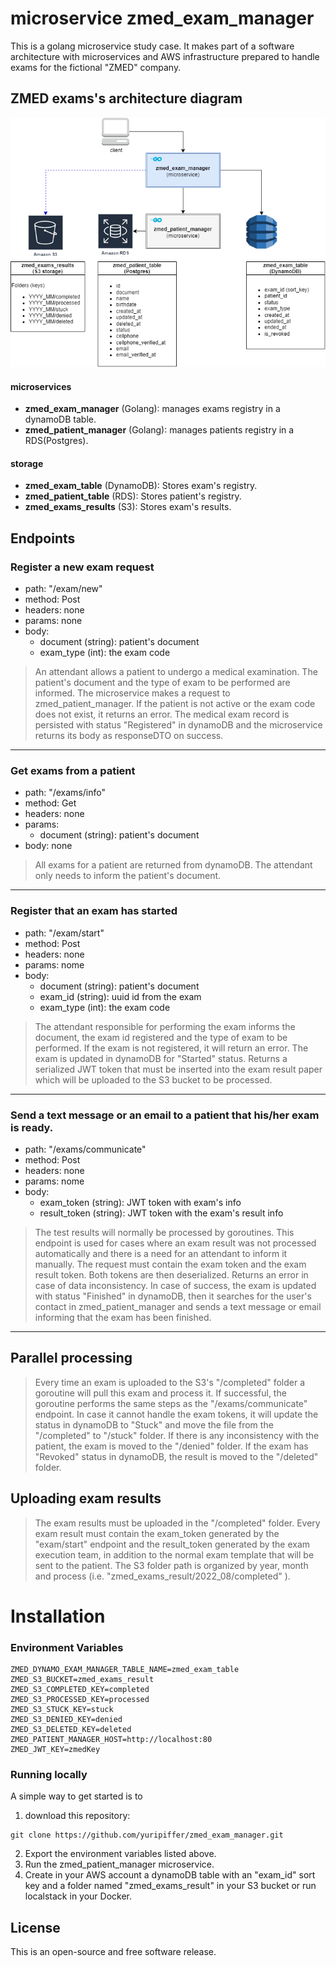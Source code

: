 # microservice zmed_exam_manager
This is a golang microservice study case. 
It makes part of a software architecture with microservices and AWS infrastructure prepared to handle exams for the fictional "ZMED" company.

## ZMED exams's architecture diagram
![](zmed_diagram.png)
#### microservices
 - **zmed_exam_manager** (Golang): manages exams registry in a dynamoDB table.
 - **zmed_patient_manager** (Golang): manages patients registry in a RDS(Postgres).

#### storage
- **zmed_exam_table** (DynamoDB): Stores exam's registry.
- **zmed_patient_table** (RDS): Stores patient's registry.
- **zmed_exams_results** (S3): Stores exam's results.


## Endpoints
### Register a new exam request
- path: "/exam/new"
- method: Post
- headers: none
- params: none
- body: 
  - document (string): patient's document
  - exam_type (int): the exam code
> An attendant allows a patient to undergo a medical examination. The patient's document and the type of exam to be performed are informed.
The microservice makes a request to zmed_patient_manager. If the patient is not active or the exam code does not exist, it returns an error.
The medical exam record is persisted with status "Registered" in dynamoDB and the microservice returns its body as responseDTO on success.
-----
### Get exams from a patient
- path: "/exams/info"
- method: Get
- headers: none
- params: 
  - document (string): patient's document
- body: none
>All exams for a patient are returned from dynamoDB. The attendant only needs to inform the patient's document.
----
### Register that an exam has started
- path: "/exam/start"
- method: Post
- headers: none
- params: nome
- body: 
  - document (string): patient's document
  - exam_id (string): uuid id from the exam
  - exam_type (int): the exam code
> The attendant responsible for performing the exam informs the document, the exam id registered and the type of exam to be performed. 
> If the exam is not registered, it will return an error. 
> The exam is updated in dynamoDB for "Started" status. 
> Returns a serialized JWT token that must be inserted into the exam result paper which will be uploaded to the S3 bucket to be processed.
-----
### Send a text message or an email to a patient that his/her exam is ready.
- path: "/exams/communicate"
- method: Post
- headers: none
- params: nome
- body:
  - exam_token (string): JWT token with exam's info
  - result_token (string): JWT token with the exam's result info
> The test results will normally be processed by goroutines. 
> This endpoint is used for cases where an exam result was not processed automatically and there is a need for an attendant to inform it manually. 
> The request must contain the exam token and the exam result token. 
> Both tokens are then deserialized. Returns an error in case of data inconsistency. 
> In case of success, the exam is updated with status "Finished" in dynamoDB, then it searches for the user's contact in zmed_patient_manager and sends a text message or email informing that the exam has been finished.
-----
## Parallel processing
> Every time an exam is uploaded to the S3's "/completed" folder a goroutine will pull this exam and process it. 
> If successful, the goroutine performs the same steps as the "/exams/communicate" endpoint. 
> In case it cannot handle the exam tokens, it will update the status in dynamoDB to "Stuck" and move the file from the "/completed"  to "/stuck" folder.
> If there is any inconsistency with the patient, the exam is moved to the "/denied" folder. If the exam has "Revoked" status in dynamoDB, the result is moved to the "/deleted" folder.

## Uploading exam results
> The exam results must be uploaded in the "/completed" folder. 
> Every exam result must contain the exam_token generated by the "exam/start" endpoint and the result_token generated by the exam execution team, in addition to the normal exam template that will be sent to the patient.
The S3 folder path is organized by year, month and process (i.e. "zmed_exams_result/2022_08/completed" ).
# Installation
### Environment Variables
```azure
ZMED_DYNAMO_EXAM_MANAGER_TABLE_NAME=zmed_exam_table
ZMED_S3_BUCKET=zmed_exams_result
ZMED_S3_COMPLETED_KEY=completed
ZMED_S3_PROCESSED_KEY=processed
ZMED_S3_STUCK_KEY=stuck
ZMED_S3_DENIED_KEY=denied
ZMED_S3_DELETED_KEY=deleted
ZMED_PATIENT_MANAGER_HOST=http://localhost:80
ZMED_JWT_KEY=zmedKey
```
### Running locally
A simple way to get started is to 
1. download this repository:
```
git clone https://github.com/yuripiffer/zmed_exam_manager.git
```
2. Export the environment variables listed above.
3. Run the zmed_patient_manager microservice.
4. Create in your AWS account a dynamoDB table with an "exam_id" sort key and a folder named "zmed_exams_result" in your S3 bucket or run localstack in your Docker.

## License
This is an open-source and free software release.